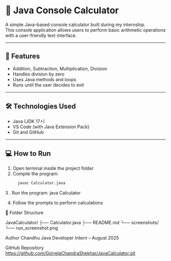 # 🧮 Java Console Calculator

A simple Java-based console calculator built during my internship.  
This console application allows users to perform basic arithmetic operations with a user-friendly text interface.

---

## 🚀 Features

- Addition, Subtraction, Multiplication, Division
- Handles division by zero
- Uses Java methods and loops
- Runs until the user decides to exit

---

## 🛠 Technologies Used

- Java (JDK 17+)
- VS Code (with Java Extension Pack)
- Git and GitHub

---

## 💻 How to Run

1. Open terminal inside the project folder
2. Compile the program:
   ```bash
     javac Calculator.java
3 . Run the program:
    java Calculator

4. Follow the prompts to perform calculations

📂 Folder Structure

JavaCalculator/
├── Calculator.java
├── README.md
└── screenshots/
    └── run_screenshot.png

Author
Chandhu
Java Developer Intern – August 2025

GitHub Repository
https://github.com/GorrelaChandraShekhar/JavaCalculator.git
